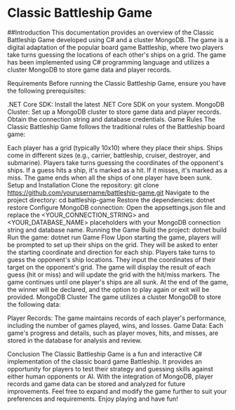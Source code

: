# Classic Battleship Game 

##Introduction
This documentation provides an overview of the Classic Battleship Game developed using C# and a cluster MongoDB. The game is a digital adaptation of the popular board game Battleship, where two players take turns guessing the locations of each other's ships on a grid. The game has been implemented using C# programming language and utilizes a cluster MongoDB to store game data and player records.

Requirements
Before running the Classic Battleship Game, ensure you have the following prerequisites:

.NET Core SDK: Install the latest .NET Core SDK on your system.
MongoDB Cluster: Set up a MongoDB cluster to store game data and player records. Obtain the connection string and database credentials.
Game Rules
The Classic Battleship Game follows the traditional rules of the Battleship board game:

Each player has a grid (typically 10x10) where they place their ships.
Ships come in different sizes (e.g., carrier, battleship, cruiser, destroyer, and submarine).
Players take turns guessing the coordinates of the opponent's ships.
If a guess hits a ship, it's marked as a hit. If it misses, it's marked as a miss.
The game ends when all the ships of one player have been sunk.
Setup and Installation
Clone the repository: git clone https://github.com/yourusername/battleship-game.git
Navigate to the project directory: cd battleship-game
Restore the dependencies: dotnet restore
Configure MongoDB connection: Open the appsettings.json file and replace the <YOUR_CONNECTION_STRING> and <YOUR_DATABASE_NAME> placeholders with your MongoDB connection string and database name.
Running the Game
Build the project: dotnet build
Run the game: dotnet run
Game Flow
Upon starting the game, players will be prompted to set up their ships on the grid. They will be asked to enter the starting coordinate and direction for each ship.
Players take turns to guess the opponent's ship locations. They input the coordinates of their target on the opponent's grid.
The game will display the result of each guess (hit or miss) and will update the grid with the hit/miss markers.
The game continues until one player's ships are all sunk.
At the end of the game, the winner will be declared, and the option to play again or exit will be provided.
MongoDB Cluster
The game utilizes a cluster MongoDB to store the following data:

Player Records: The game maintains records of each player's performance, including the number of games played, wins, and losses.
Game Data: Each game's progress and details, such as player moves, hits, and misses, are stored in the database for analysis and review.

Conclusion
The Classic Battleship Game is a fun and interactive C# implementation of the classic board game Battleship. It provides an opportunity for players to test their strategy and guessing skills against either human opponents or AI. With the integration of MongoDB, player records and game data can be stored and analyzed for future improvements. Feel free to expand and modify the game further to suit your preferences and requirements. Enjoy playing and have fun!
